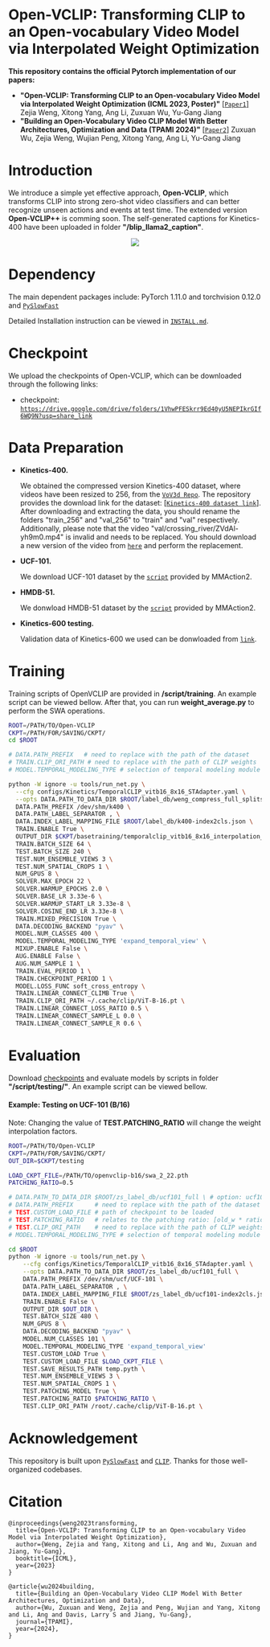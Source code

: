 # Open-VCLIP: Transforming CLIP to an Open-vocabulary Video Model via Interpolated Weight Optimization

**This repository contains the official Pytorch implementation of our papers:**
- **"Open-VCLIP: Transforming CLIP to an Open-vocabulary Video Model via Interpolated Weight Optimization (ICML 2023, Poster)"** [[`Paper1`]](https://arxiv.org/abs/2302.00624)
  Zejia Weng, Xitong Yang, Ang Li,  Zuxuan Wu, Yu-Gang Jiang
- **"Building an Open-Vocabulary Video CLIP Model With Better Architectures, Optimization and Data (TPAMI 2024)"** [[`Paper2`]](https://ieeexplore.ieee.org/stamp/stamp.jsp?tp=&arnumber=10412661)
  Zuxuan Wu, Zejia Weng, Wujian Peng, Xitong Yang, Ang Li, Yu-Gang Jiang  


# Introduction

We introduce a simple yet effective approach, **Open-VCLIP**, which transforms CLIP into strong zero-shot video classifiers and can better recognize unseen actions and events at test time.
The extended version **Open-VCLIP++** is comming soon. The self-generated captions for Kinetics-400 have been uploaded in folder **"/blip\_llama2\_caption"**.

<div align=center>
  <img src='figures/firstpage.png'>
</div>

# Dependency

The main dependent packages include: PyTorch 1.11.0 and torchvision 0.12.0 and [`PySlowFast`](https://github.com/facebookresearch/SlowFast)

Detailed Installation instruction can be viewed in [`INSTALL.md`](https://github.com/wengzejia1/Open-VCLIP/blob/main/INSTALL.md).

# Checkpoint

We upload the checkpoints of Open-VCLIP, which can be downloaded through the following links:

- checkpoint: [`https://drive.google.com/drive/folders/1VhwPFESkrr9Ed40yU5NEPIkrGIf6WQ9N?usp=share_link`](https://drive.google.com/drive/folders/1VhwPFESkrr9Ed40yU5NEPIkrGIf6WQ9N?usp=share_link)

# Data Preparation

- **Kinetics-400.** 

  We obtained the compressed version Kinetics-400 dataset, where videos have been resized to 256, from the [`VoV3d Repo`](https://github.com/youngwanLEE/VoV3D/blob/main/DATA.md#kinetics-400). The repository  provides the download link for the dataset:  [[`Kinetics-400 dataset link`](https://dl.dropbox.com/s/419u0zljf2brsbt/compress.tar.gz)]. After downloading and extracting the data, you should rename the folders "train_256" and "val_256" to "train" and "val" respectively. Additionally, please note that the video "val/crossing_river/ZVdAl-yh9m0.mp4" is invalid and needs to be replaced. You should download a new version of the video from [`here`](https://drive.google.com/file/d/15M07kKQlZEoVzUezppITSnICs83fch8A/view?usp=share_link) and perform the replacement.

- **UCF-101.**

  We download UCF-101 dataset by the [`script`](https://github.com/open-mmlab/mmaction2/blob/main/tools/data/ucf101/download_videos.sh) provided by MMAction2.

- **HMDB-51.**

  We donwload HMDB-51 dataset by the [`script`](https://github.com/open-mmlab/mmaction2/blob/main/tools/data/hmdb51/download_videos.sh) provided by MMAction2.

- **Kinetics-600 testing.**

  Validation data of Kinetics-600 we used can be donwloaded from [`link`](https://pan.baidu.com/s/1d6wI-n3igMdE1rJ2xP2MsA?pwd=c5mu ).

# Training

Training scripts of OpenVCLIP are provided in **/script/training**. An example script can be viewed bellow. After that, you can run **weight_average.py** to perform the SWA operations.

```bash
ROOT=/PATH/TO/Open-VCLIP
CKPT=/PATH/FOR/SAVING/CKPT/
cd $ROOT

# DATA.PATH_PREFIX   # need to replace with the path of the dataset
# TRAIN.CLIP_ORI_PATH # need to replace with the path of CLIP weights
# MODEL.TEMPORAL_MODELING_TYPE # selection of temporal modeling module

python -W ignore -u tools/run_net.py \
  --cfg configs/Kinetics/TemporalCLIP_vitb16_8x16_STAdapter.yaml \
  --opts DATA.PATH_TO_DATA_DIR $ROOT/label_db/weng_compress_full_splits \
  DATA.PATH_PREFIX /dev/shm/k400 \
  DATA.PATH_LABEL_SEPARATOR , \
  DATA.INDEX_LABEL_MAPPING_FILE $ROOT/label_db/k400-index2cls.json \
  TRAIN.ENABLE True \
  OUTPUT_DIR $CKPT/basetraining/temporalclip_vitb16_8x16_interpolation_bugfix_0.5ratio_rand0.0_0.6sample \
  TRAIN.BATCH_SIZE 64 \
  TEST.BATCH_SIZE 240 \
  TEST.NUM_ENSEMBLE_VIEWS 3 \
  TEST.NUM_SPATIAL_CROPS 1 \
  NUM_GPUS 8 \
  SOLVER.MAX_EPOCH 22 \
  SOLVER.WARMUP_EPOCHS 2.0 \
  SOLVER.BASE_LR 3.33e-6 \
  SOLVER.WARMUP_START_LR 3.33e-8 \
  SOLVER.COSINE_END_LR 3.33e-8 \
  TRAIN.MIXED_PRECISION True \
  DATA.DECODING_BACKEND "pyav" \
  MODEL.NUM_CLASSES 400 \
  MODEL.TEMPORAL_MODELING_TYPE 'expand_temporal_view' \
  MIXUP.ENABLE False \
  AUG.ENABLE False \
  AUG.NUM_SAMPLE 1 \
  TRAIN.EVAL_PERIOD 1 \
  TRAIN.CHECKPOINT_PERIOD 1 \
  MODEL.LOSS_FUNC soft_cross_entropy \
  TRAIN.LINEAR_CONNECT_CLIMB True \
  TRAIN.CLIP_ORI_PATH ~/.cache/clip/ViT-B-16.pt \
  TRAIN.LINEAR_CONNECT_LOSS_RATIO 0.5 \
  TRAIN.LINEAR_CONNECT_SAMPLE_L 0.0 \
  TRAIN.LINEAR_CONNECT_SAMPLE_R 0.6 \
```

# Evaluation

Download [checkpoints](https://drive.google.com/drive/folders/1VhwPFESkrr9Ed40yU5NEPIkrGIf6WQ9N?usp=share_link) and evaluate models by scripts in folder **"/script/testing/"**.  An example script can be viewed bellow. 

#### Example: Testing on UCF-101 (B/16)

Note: Changing the value of **TEST.PATCHING_RATIO** will change the weight interpolation factors.

```bash
ROOT=/PATH/TO/Open-VCLIP
CKPT=/PATH/FOR/SAVING/CKPT/
OUT_DIR=$CKPT/testing

LOAD_CKPT_FILE=/PATH/TO/openvclip-b16/swa_2_22.pth
PATCHING_RATIO=0.5

# DATA.PATH_TO_DATA_DIR $ROOT/zs_label_db/ucf101_full \ # option: ucf101full / ucf101_split1 / ucf101_split2 / ucf101_split3 / 
# DATA.PATH_PREFIX      # need to replace with the path of the dataset
# TEST.CUSTOM_LOAD_FILE # path of checkpoint to be loaded
# TEST.PATCHING_RATIO   # relates to the patching ratio: [old_w * ratio + new_w * (1 - ratio)]
# TEST.CLIP_ORI_PATH    # need to replace with the path of CLIP weights
# MODEL.TEMPORAL_MODELING_TYPE # selection of temporal modeling module

cd $ROOT
python -W ignore -u tools/run_net.py \
    --cfg configs/Kinetics/TemporalCLIP_vitb16_8x16_STAdapter.yaml \
    --opts DATA.PATH_TO_DATA_DIR $ROOT/zs_label_db/ucf101_full \
    DATA.PATH_PREFIX /dev/shm/ucf/UCF-101 \
    DATA.PATH_LABEL_SEPARATOR , \
    DATA.INDEX_LABEL_MAPPING_FILE $ROOT/zs_label_db/ucf101-index2cls.json \
    TRAIN.ENABLE False \
    OUTPUT_DIR $OUT_DIR \
    TEST.BATCH_SIZE 480 \
    NUM_GPUS 8 \
    DATA.DECODING_BACKEND "pyav" \
    MODEL.NUM_CLASSES 101 \
    MODEL.TEMPORAL_MODELING_TYPE 'expand_temporal_view'
    TEST.CUSTOM_LOAD True \
    TEST.CUSTOM_LOAD_FILE $LOAD_CKPT_FILE \
    TEST.SAVE_RESULTS_PATH temp.pyth \
    TEST.NUM_ENSEMBLE_VIEWS 3 \
    TEST.NUM_SPATIAL_CROPS 1 \
    TEST.PATCHING_MODEL True \
    TEST.PATCHING_RATIO $PATCHING_RATIO \
    TEST.CLIP_ORI_PATH /root/.cache/clip/ViT-B-16.pt \
```

# Acknowledgement

This repository is built upon [`PySlowFast`](https://github.com/facebookresearch/SlowFast) and [`CLIP`](https://github.com/openai/CLIP). Thanks for those well-organized codebases.

# Citation

```
@inproceedings{weng2023transforming,
  title={Open-VCLIP: Transforming CLIP to an Open-vocabulary Video Model via Interpolated Weight Optimization},
  author={Weng, Zejia and Yang, Xitong and Li, Ang and Wu, Zuxuan and Jiang, Yu-Gang},
  booktitle={ICML},
  year={2023}
}

@article{wu2024building,
  title={Building an Open-Vocabulary Video CLIP Model With Better Architectures, Optimization and Data},
  author={Wu, Zuxuan and Weng, Zejia and Peng, Wujian and Yang, Xitong and Li, Ang and Davis, Larry S and Jiang, Yu-Gang},
  journal={TPAMI},
  year={2024},
}
```
